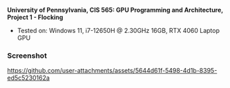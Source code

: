 **University of Pennsylvania, CIS 565: GPU Programming and Architecture,
Project 1 - Flocking**

* Tested on: Windows 11,  i7-12650H @ 2.30GHz 16GB, RTX 4060 Laptop GPU

### Screenshot

https://github.com/user-attachments/assets/5644d61f-5498-4d1b-8395-ed5c5230162a

